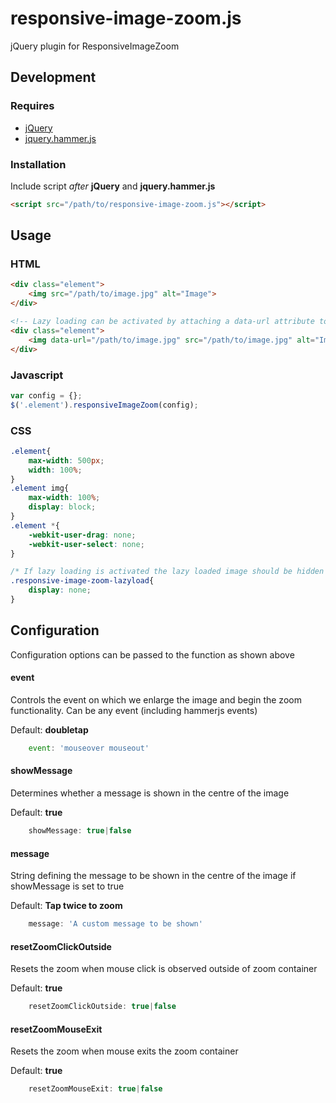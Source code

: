 responsive-image-zoom.js
=====================

jQuery plugin for ResponsiveImageZoom

## Development

### Requires

* [jQuery](http://jquery.com/)
* [jquery.hammer.js](https://github.com/EightMedia/jquery.hammer.js)

### Installation

Include script *after* **jQuery** and **jquery.hammer.js**

```html
<script src="/path/to/responsive-image-zoom.js"></script>
```

## Usage

### HTML

```html
<div class="element">
    <img src="/path/to/image.jpg" alt="Image">
</div>

<!-- Lazy loading can be activated by attaching a data-url attribute to the image -->
<div class="element">
    <img data-url="/path/to/image.jpg" src="/path/to/image.jpg" alt="Image">
</div>
```

### Javascript

```js
var config = {};
$('.element').responsiveImageZoom(config);
```

### CSS

```css
.element{
    max-width: 500px;
    width: 100%;
}
.element img{
    max-width: 100%;
    display: block;
}
.element *{
    -webkit-user-drag: none;
    -webkit-user-select: none;
}

/* If lazy loading is activated the lazy loaded image should be hidden when not zoomed */
.responsive-image-zoom-lazyload{
    display: none;
}
```

## Configuration

Configuration options can be passed to the function as shown above

#### event

Controls the event on which we enlarge the image and begin the zoom functionality. Can be any event (including hammerjs events)

Default: **doubletap**
    
```js
    event: 'mouseover mouseout'
```

#### showMessage

Determines whether a message is shown in the centre of the image

Default: **true**

```js
    showMessage: true|false
```

#### message

String defining the message to be shown in the centre of the image if showMessage is set to true

Default: **Tap twice to zoom**

```js
    message: 'A custom message to be shown'
```

#### resetZoomClickOutside

Resets the zoom when mouse click is observed outside of zoom container

Default: **true**

```js
    resetZoomClickOutside: true|false
```

#### resetZoomMouseExit

Resets the zoom when mouse exits the zoom container

Default: **true**

```js
    resetZoomMouseExit: true|false
```

